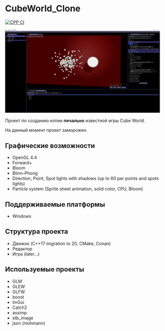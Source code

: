 # CubeWorld_Clone

[![CPP CI](https://github.com/FrideakisAB/CubeWorld_Clone/actions/workflows/c-cpp.yml/badge.svg)](https://github.com/FrideakisAB/CubeWorld_Clone/actions/workflows/c-cpp.yml)

![Illustration](https://github.com/FrideakisAB/CubeWorld_Clone/blob/main/Sample.png)

Проект по созданию копии **печально** известной игры Cube World.

На данный момент проект заморожен.

## Графические возможности

* OpenGL 4.4
* Forward+
* Bloom
* Blinn–Phong
* Direction, Point, Spot lights with shadows (up to 60 per points and spots lights)
* Particle system (Sprite sheet animation, solid color, CPU, Bloom)

## Поддерживаемые платформы

* Windows

## Структура проекта

* Движок (C++17 migration to 20, CMake, Conan)
* Редактор
* Игра (later...)

## Используемые проекты

* GLM
* GLEW
* GLFW
* boost
* ImGui
* Catch2
* assimp
* stb_image
* json (nlohmann)
